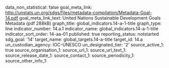 data_non_statistical: false
goal_meta_link: http://unstats.un.org/sdgs/files/metadata-compilation/Metadata-Goal-14.pdf
goal_meta_link_text: United Nations Sustainable Development Goals Metadata (pdf 288kB)
graph_title: global_indicators.14-a-1-title
graph_type: line
indicator_number: 14.a.1
indicator_name: global_indicators.14-a-1-title
indicator_sort_order: 14-aa-01
published: true
reporting_status: notstarted
sdg_goal: '14'
target_name: global_targets.14-a-title
target_id: 14.a
un_custodian_agency: IOC-UNESCO
un_designated_tier: '2'
source_active_1: true
source_organisation_1: 
source_url_1: 
source_url_text_1: 
source_release_date_1: 
source_contact_1: 
source_periodicity_1: 
source_other_info_1: 
